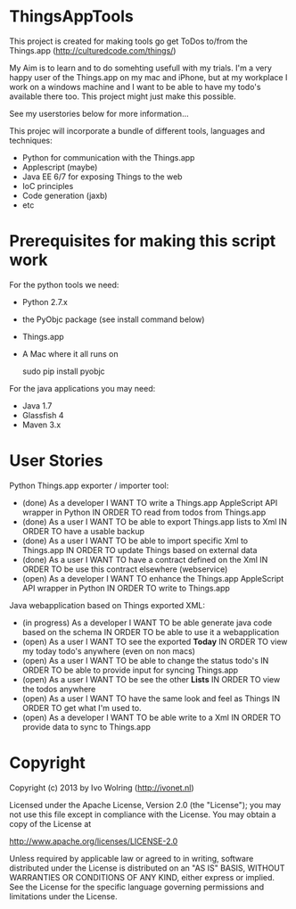 # ThingsAppTools #

This project is created for making tools go get ToDos to/from the Things.app (http://culturedcode.com/things/)

My Aim is to learn and to do somehting usefull with my trials. I'm a very happy user of the Things.app on my mac and
iPhone, but at my workplace I work on a windows machine and I want to be able to have my todo's available there too.
This project might just make this possible.

See my userstories below for more information...

This projec will incorporate a bundle of different tools, languages and techniques:

* Python for communication with the Things.app
* Applescript (maybe)
* Java EE 6/7 for exposing Things to the web
* IoC principles
* Code generation (jaxb)
* etc


# Prerequisites for making this script work #
For the python tools we need:

* Python 2.7.x
* the PyObjc package (see install command below)
* Things.app
* A Mac where it all runs on



     sudo pip install pyobjc


For the java applications you may need:

* Java 1.7
* Glassfish 4
* Maven 3.x


# User Stories #

Python Things.app exporter / importer tool:

* (done) As a developer I WANT TO write a Things.app AppleScript API wrapper in Python IN ORDER TO read from todos from Things.app
* (done) As a user I WANT TO be able to export Things.app lists to Xml IN ORDER TO have a usable backup
* (done) As a user I WANT TO be able to import specific Xml to Things.app IN ORDER TO update Things based on external data
* (done) As a user I WANT TO have a contract defined on the Xml IN ORDER TO be use this contract elsewhere (webservice)
* (open) As a developer I WANT TO enhance the Things.app AppleScript API wrapper in Python IN ORDER TO write to Things.app


Java webapplication based on Things exported XML:

* (in progress) As a developer I WANT TO be able generate java code based on the schema IN ORDER TO be able to use it a webapplication
* (open) As a user I WANT TO see the exported **Today** IN ORDER TO view my today todo's anywhere (even on non macs)
* (open) As a user I WANT TO be able to change the status todo's IN ORDER TO be able to provide input for syncing Things.app
* (open) As a user I WANT TO be see the other **Lists** IN ORDER TO view the todos anywhere
* (open) As a user I WANT TO have the same look and feel as Things IN ORDER TO get what I'm used to.
* (open) As a developer I WANT TO be able write to a Xml IN ORDER TO provide data to sync to Things.app


# Copyright #

Copyright (c) 2013 by Ivo Wolring (http://ivonet.nl)

Licensed under the Apache License, Version 2.0 (the "License");
you may not use this file except in compliance with the License.
You may obtain a copy of the License at

   http://www.apache.org/licenses/LICENSE-2.0

Unless required by applicable law or agreed to in writing, software
distributed under the License is distributed on an "AS IS" BASIS,
WITHOUT WARRANTIES OR CONDITIONS OF ANY KIND, either express or implied.
See the License for the specific language governing permissions and
limitations under the License.